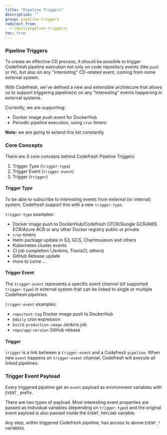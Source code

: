 ```yaml
---
title: "Pipeline Triggers"
description: ""
group: pipeline-triggers
redirect_from:
  - /docs/pipeline-triggers/
toc: true
---
```


### Pipeline Triggers

To create an effective CD process, it should be possible to trigger Codefresh pipeline execution not only on code repository events (like `push` or `PR`), but also on any "interesting" CD-related event, coming from some external system.

With Codefresh, we've defined a new and extensible architecure that allows us to support triggering pipeline(s) on any "interesting" events happening in external systems.

Currently, we are supporting:

- Docker image push event for DockerHub
- Periodic pipeline execution, using `cron` timers

**Note:** we are going to extend this list constantly

### Core Concepts

There are 3 core concepts behind Codefresh Pipeline Triggers

1. Trigger Type (`trigger-type`)
1. Trigger Event (`trigger-event`)
1. Trigger (`trigger`)

#### Trigger Type

To be able to subscribe to interesting events from external (or internal) system, Codefresh support this with a new `trigger-type`.

`trigger-type` examples:

- Docker image push to DockerHub/Codefresh CFCR/Google GCR/AWS ECR/Azure ACR or any other Docker registry public or private
- `cron` timers
- Helm package update in S3, GCS, Chartmuseum and others
- Kubernetes cluster events
- CI job completion (Jenkins, TravisCI, others)
- GitHub Release update
- more to come ...

#### Trigger Event

The `trigger-event` represents a specific *event channel* (of supported `trigger-type`) in external system that can be linked to single or multiple Codefresh pipelines.

`trigger-event` examples:

- `repo/test:tag` Docker image push to DockerHub
- `@daily` cron expression
- `build-production-image` Jenkins job
- `repo/app:version` GitHub release

#### Trigger

`trigger` is a link between a `trigger-event` and a Codefresh `pipeline`. When new `event` happens on `trigger-event` channel, Codefresh will execute all linked pipelines.

### Trigger Event Payload

Every triggered pipeline get an `event` payload as environment variables with `EVENT_` prefix.

There are two types of payload. Most interesting event properties are passed as individual variables (depending on `trigger-type`) and the original event payload is also passed inside the `EVENT_PAYLOAD` variable.

Any step, within triggered Codefresh pipeline, has access to above `EVENT_*` variables.
